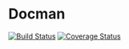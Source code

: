 # Docman
[![Build Status](https://travis-ci.org/seyi-adeleke/Docman.svg?branch=master)](https://travis-ci.org/seyi-adeleke/Docman)
[![Coverage Status](https://coveralls.io/repos/github/seyi-adeleke/Docman/badge.svg?branch=staging)](https://coveralls.io/github/seyi-adeleke/Docman?branch=staging)